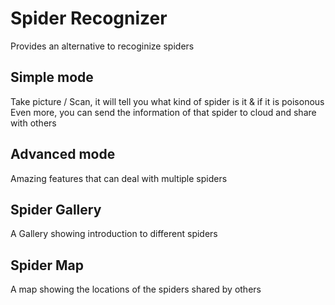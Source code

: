 #  Spider Recognizer
Provides an alternative to recoginize spiders
## Simple mode
Take picture / Scan, it will tell you what kind of spider is it & if it is poisonous  
Even more, you can send the information of that spider to cloud and share with others
## Advanced mode
Amazing features that can deal with multiple spiders
## Spider Gallery
A Gallery showing introduction to different spiders
## Spider Map
A map showing the locations of the spiders shared by others

